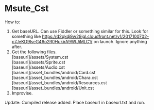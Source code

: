 # Msute_Cst

How to:
1. Get baseURL. Can use Fiddler or something similar for this. Look for something like https://d2qkdj9w29igl.cloudfront.net/v1/2017100702-o7JeKD9IseG46o2R0HukirA9WtJiMLC1/ on launch. Ignore anything after.  
2. Get the following files.  
[baseurl]/assets/System.cst  
[baseurl]/assets/Sprite.cst  
[baseurl]/assets/Audio.cst  
[baseurl]/asset_bundles/android/Card.cst  
[baseurl]/asset_bundles/android/Chara.cst  
[baseurl]/asset_bundles/android/Resources.cst  
[baseurl]/asset_bundles/android/Unit.cst  
3. Improvise.

Update: Compiled release added. Place baseurl in baseurl.txt and run.
